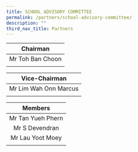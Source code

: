 ```yaml
---
title: SCHOOL ADVISORY COMMITTEE
permalink: /partners/school-advisory-committee/
description: ""
third_nav_title: Partners
---
```





| **Chairman** |
| :--------: |
| Mr Toh Ban Choon |
| |

| **Vice-Chairman** |
| :--------: |
| Mr Lim Wah Onn Marcus |
| |

| **Members** |
| :--------: |
| Mr Tan Yueh Phern |
| Mr S Devendran |
| Mr Lau Yoot Moey |
| |